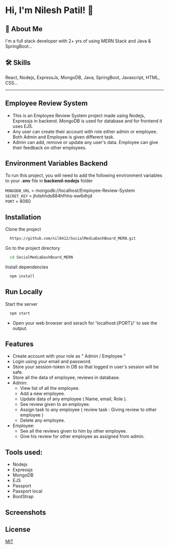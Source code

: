 # Hi, I'm Nilesh Patil! 👋


## 🚀 About Me
I'm a full stack developer with 2+ yrs of using MERN Stack and Java & SpringBoot...


## 🛠 Skills
React, Nodejs, ExpressJs, MongoDB, Java, SpringBoot, Javascript, HTML, CSS...

---

## Employee Review System
  - This is an Employee Review System project made using Nodejs, Expressjs in backend. MongoDB is used for database and for frontend it uses EJS. 
  - Any user can create their account with role either admin or employee. Both Admin and Employee is given different task.
  - Admin can add, remove or update any user's data. Employee can give their feedback on other employees.

## Environment Variables Backend

To run this project, you will need to add the following environment variables to your __.env__ file in __backend-nodejs__ folder

`MONGODB_URL` = mongodb://localhost/Employee-Review-System  
`SECRET_KEY` = jhdshhds884hfhhs-ew6dhjd  
`PORT` = 8080  

## Installation

Clone the project

```bash
  https://github.com/nil0412/SocialMediaDashBoard_MERN.git
```

Go to the project directory

```bash
  cd SocialMediaDashBoard_MERN
```

Install dependencies

```bash
  npm install
```
## Run Locally

Start the server

```bash
  npm start
```
 - Open your web browser and serach for 'localhost:{PORT}/' to see the output.


## Features
  - Create account with your role as " Admin / Employee "
  - Login using your email and password.
  - Store your session-token in DB so that logged in user's session will be safe.
  - Store all the data of employee, reviews in database.
  - Admin:
      - View list of all the employee.
      - Add a new employee.
      - Update data of any employee ( Name, email, Role ).
      - See review given to an employee.
      - Assign task to any employee ( review task : Giving review to other employee )
      - Delete any employee.
  - Employee:
      - See all the reviews given to him by other employee.
      - Give his review for other employee as assigned from admin.
  
## Tools used:
  - Nodejs
  - Expressjs
  - MongoDB
  - EJS
  - Passport
  - Passport local
  - BootStrap


## Screenshots


## License

[MIT](https://choosealicense.com/licenses/mit/)




 
 
